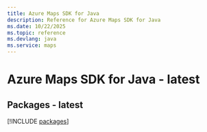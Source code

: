 ```yaml
---
title: Azure Maps SDK for Java
description: Reference for Azure Maps SDK for Java
ms.date: 10/22/2025
ms.topic: reference
ms.devlang: java
ms.service: maps
---
```

# Azure Maps SDK for Java - latest
## Packages - latest
[!INCLUDE [packages](maps-index.md)]